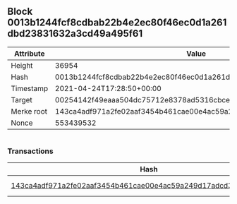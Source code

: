 ## Block 0013b1244fcf8cdbab22b4e2ec80f46ec0d1a261dbd23831632a3cd49a495f61

Attribute | Value
--- | ---
Height | 36954
Hash | 0013b1244fcf8cdbab22b4e2ec80f46ec0d1a261dbd23831632a3cd49a495f61
Timestamp | 2021-04-24T17:28:50+00:00
Target | 00254142f49eaaa504dc75712e8378ad5316cbcead634704b3734b6271167cc4
Merke root | 143ca4adf971a2fe02aaf3454b461cae00e4ac59a249d17adcd300734525712c
Nonce | 553439532

```

```

### Transactions

Hash | Amount
--- | ---
[143ca4adf971a2fe02aaf3454b461cae00e4ac59a249d17adcd300734525712c](143ca4adf971a2fe02aaf3454b461cae00e4ac59a249d17adcd300734525712c.md) | 10.00000000 SKEPTI 
